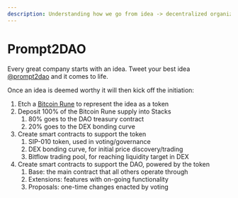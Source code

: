 ```yaml
---
description: Understanding how we go from idea -> decentralized organization.
---
```


# Prompt2DAO

Every great company starts with an idea. Tweet your best idea [@prompt2dao](https://x.com/prompt2dao) and it comes to life.

Once an idea is deemed worthy it will then kick off the initiation:

1. Etch a [Bitcoin Rune](https://docs.ordinals.com/runes.html) to represent the idea as a token
2. Deposit 100% of the Bitcoin Rune supply into Stacks
   1. 80% goes to the DAO treasury contract
   2. 20% goes to the DEX bonding curve
3. Create smart contracts to support the token
   1. SIP-010 token, used in voting/governance
   2. DEX bonding curve, for initial price discovery/trading
   3. Bitflow trading pool, for reaching liquidity target in DEX
4. Create smart contracts to support the DAO, powered by the token
   1. Base: the main contract that all others operate through
   2. Extensions: features with on-going functionality
   3. Proposals: one-time changes enacted by voting
